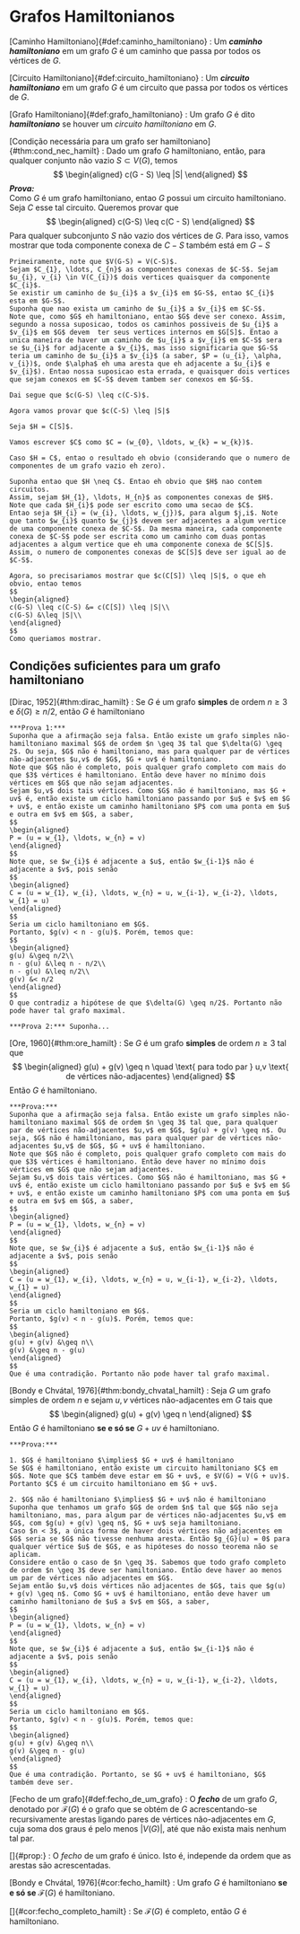 # Grafos Hamiltonianos

[Caminho Hamiltoniano]{#def:caminho_hamiltoniano}
: Um ***caminho hamiltoniano*** em um grafo $G$ é um caminho que passa por todos os vértices de $G$.

[Circuito Hamiltoniano]{#def:circuito_hamiltoniano}
: Um ***circuito hamiltoniano*** em um grafo $G$ é um circuito que passa por todos os vértices de $G$.

[Grafo Hamiltoniano]{#def:grafo_hamiltoniano}
: Um grafo $G$ é dito ***hamiltoniano*** se houver um *circuito hamiltoniano* em $G$.

[Condição necessária para um grafo ser hamiltoniano]{#thm:cond_nec_hamilt}
: Dado um grafo $G$ hamiltoniano, então, para qualquer conjunto não vazio $S \subset V(G)$, temos
$$
\begin{aligned}
c(G - S) \leq |S|
\end{aligned}
$$
    ***Prova:***  
    Como $G$ é um grafo hamiltoniano, entao $G$ possui um circuito hamiltoniano. Seja $C$ esse tal circuito. Queremos provar que
    $$
    \begin{aligned}
    c(G-S) \leq c(C - S)
    \end{aligned}
    $$
    Para qualquer subconjunto $S$ não vazio dos vértices de $G$.
    Para isso, vamos mostrar que toda componente conexa de $C-S$ também está em $G - S$

    Primeiramente, note que $V(G-S) = V(C-S)$.
    Sejam $C_{1}, \ldots, C_{n}$ as componentes conexas de $C-S$. Sejam $u_{i}, v_{i} \in V(C_{i})$ dois vertices quaisquer da componente $C_{i}$.
    Se existir um caminho de $u_{i}$ a $v_{i}$ em $G-S$, entao $C_{i}$ esta em $G-S$.
    Suponha que nao exista um caminho de $u_{i}$ a $v_{i}$ em $C-S$.
    Note que, como $G$ eh hamiltoniano, entao $G$ deve ser conexo. Assim, segundo a nossa suposicao, todos os caminhos possiveis de $u_{i}$ a $v_{i}$ em $G$ devem  ter seus vertices internos em $G[S]$. Entao a unica maneira de haver um caminho de $u_{i}$ a $v_{i}$ em $C-S$ sera se $u_{i}$ for adjacente a $v_{i}$, mas isso significaria que $G-S$ teria um caminho de $u_{i}$ a $v_{i}$ (a saber, $P = (u_{i}, \alpha, v_{i})$, onde $\alpha$ eh uma aresta que eh adjacente a $u_{i}$ e $v_{i}$). Entao nossa suposicao esta errada, e quaisquer dois vertices que sejam conexos em $C-S$ devem tambem ser conexos em $G-S$.

    Dai segue que $c(G-S) \leq c(C-S)$.

    Agora vamos provar que $c(C-S) \leq |S|$

    Seja $H = C[S]$.

    Vamos escrever $C$ como $C = (w_{0}, \ldots, w_{k} = w_{k})$.

    Caso $H = C$, entao o resultado eh obvio (considerando que o numero de componentes de um grafo vazio eh zero).

    Suponha entao que $H \neq C$. Entao eh obvio que $H$ nao contem circuitos.
    Assim, sejam $H_{1}, \ldots, H_{n}$ as componentes conexas de $H$.
    Note que cada $H_{i}$ pode ser escrito como uma secao de $C$.
    Entao seja $H_{i} = (w_{i}, \ldots, w_{j})$, para algum $j,i$. Note que tanto $w_{i}$ quanto $w_{j}$ devem ser adjacentes a algum vertice de uma componente conexa de $C-S$. Da mesma maneira, cada componente conexa de $C-S$ pode ser escrita como um caminho com duas pontas adjacentes a algum vertice que eh uma componente conexa de $C[S]$. Assim, o numero de componentes conexas de $C[S]$ deve ser igual ao de $C-S$.

    Agora, so precisariamos mostrar que $c(C[S]) \leq |S|$, o que eh obvio, entao temos
    $$
    \begin{aligned}
    c(G-S) \leq c(C-S) &= c(C[S]) \leq |S|\\
    c(G-S) &\leq |S|\\
    \end{aligned}
    $$
    Como queriamos mostrar.

## Condições suficientes para um grafo hamiltoniano

[Dirac, 1952]{#thm:dirac_hamilt}
: Se $G$ é um grafo **simples** de ordem $n \geq 3$ e $\delta(G) \geq n/2$, então $G$ é hamiltoniano

    ***Prova 1:***  
    Suponha que a afirmação seja falsa. Então existe um grafo simples não-hamiltoniano maximal $G$ de ordem $n \geq 3$ tal que $\delta(G) \geq 2$. Ou seja, $G$ não é hamiltoniano, mas para qualquer par de vértices não-adjacentes $u,v$ de $G$, $G + uv$ é hamiltoniano.  
    Note que $G$ não é completo, pois qualquer grafo completo com mais do que $3$ vértices é hamiltoniano. Então deve haver no mínimo dois vértices em $G$ que não sejam adjacentes.  
    Sejam $u,v$ dois tais vértices. Como $G$ não é hamiltoniano, mas $G + uv$ é, então existe um ciclo hamiltoniano passando por $u$ e $v$ em $G + uv$, e então existe um caminho hamiltoniano $P$ com uma ponta em $u$ e outra em $v$ em $G$, a saber,
    $$
    \begin{aligned}
    P = (u = w_{1}, \ldots, w_{n} = v)
    \end{aligned}
    $$
    Note que, se $w_{i}$ é adjacente a $u$, então $w_{i-1}$ não é adjacente a $v$, pois senão
    $$
    \begin{aligned}
    C = (u = w_{1}, w_{i}, \ldots, w_{n} = u, w_{i-1}, w_{i-2}, \ldots, w_{1} = u)
    \end{aligned}
    $$
    Seria um ciclo hamiltoniano em $G$.  
    Portanto, $g(v) < n - g(u)$. Porém, temos que:
    $$
    \begin{aligned}
    g(u) &\geq n/2\\
    n - g(u) &\leq n - n/2\\
    n - g(u) &\leq n/2\\
    g(v) &< n/2
    \end{aligned}
    $$
    O que contradiz a hipótese de que $\delta(G) \geq n/2$. Portanto não pode haver tal grafo maximal.

    ***Prova 2:*** Suponha...

[Ore, 1960]{#thm:ore_hamilt}
: Se $G$ é um grafo **simples** de ordem $n \geq 3$ tal que
$$
\begin{aligned}
g(u) + g(v) \geq n \quad \text{ para todo par } u,v \text{ de vértices não-adjacentes}
\end{aligned}
$$
Então $G$ é hamiltoniano.

    ***Prova:***  
    Suponha que a afirmação seja falsa. Então existe um grafo simples não-hamiltoniano maximal $G$ de ordem $n \geq 3$ tal que, para qualquer par de vértices não-adjacentes $u,v$ em $G$, $g(u) + g(v) \geq n$. Ou seja, $G$ não é hamiltoniano, mas para qualquer par de vértices não-adjacentes $u,v$ de $G$, $G + uv$ é hamiltoniano.  
    Note que $G$ não é completo, pois qualquer grafo completo com mais do que $3$ vértices é hamiltoniano. Então deve haver no mínimo dois vértices em $G$ que não sejam adjacentes.  
    Sejam $u,v$ dois tais vértices. Como $G$ não é hamiltoniano, mas $G + uv$ é, então existe um ciclo hamiltoniano passando por $u$ e $v$ em $G + uv$, e então existe um caminho hamiltoniano $P$ com uma ponta em $u$ e outra em $v$ em $G$, a saber,
    $$
    \begin{aligned}
    P = (u = w_{1}, \ldots, w_{n} = v)
    \end{aligned}
    $$
    Note que, se $w_{i}$ é adjacente a $u$, então $w_{i-1}$ não é adjacente a $v$, pois senão
    $$
    \begin{aligned}
    C = (u = w_{1}, w_{i}, \ldots, w_{n} = u, w_{i-1}, w_{i-2}, \ldots, w_{1} = u)
    \end{aligned}
    $$
    Seria um ciclo hamiltoniano em $G$.  
    Portanto, $g(v) < n - g(u)$. Porém, temos que:
    $$
    \begin{aligned}
    g(u) + g(v) &\geq n\\
    g(v) &\geq n - g(u)
    \end{aligned}
    $$
    Que é uma contradição. Portanto não pode haver tal grafo maximal.

[Bondy e Chvátal, 1976]{#thm:bondy_chvatal_hamilt}
: Seja $G$ um grafo simples de ordem $n$ e sejam $u,v$ vértices não-adjacentes em $G$ tais que
$$
\begin{aligned}
g(u) + g(v) \geq n
\end{aligned}
$$
Então $G$ é hamiltoniano **se e só se** $G + uv$ é hamiltoniano.

    ***Prova:***  

    1. $G$ é hamiltoniano $\implies$ $G + uv$ é hamiltoniano  
    Se $G$ é hamiltoniano, então existe um circuito hamiltoniano $C$ em $G$. Note que $C$ também deve estar em $G + uv$, e $V(G) = V(G + uv)$. Portanto $C$ é um circuito hamiltoniano em $G + uv$.

    2. $G$ não é hamiltoniano $\implies$ $G + uv$ não é hamiltoniano  
    Suponha que tenhamos um grafo $G$ de ordem $n$ tal que $G$ não seja hamiltoniano, mas, para algum par de vértices não-adjacentes $u,v$ em $G$, com $g(u) + g(v) \geq n$, $G + uv$ seja hamiltoniano.  
    Caso $n < 3$, a única forma de haver dois vértices não adjacentes em $G$ seria se $G$ não tivesse nenhuma aresta. Então $g_{G}(u) = 0$ para qualquer vértice $u$ de $G$, e as hipóteses do nosso teorema não se aplicam.  
    Considere então o caso de $n \geq 3$. Sabemos que todo grafo completo de ordem $n \geq 3$ deve ser hamiltoniano. Então deve haver ao menos um par de vértices não adjacentes em $G$.  
    Sejam então $u,v$ dois vértices não adjacentes de $G$, tais que $g(u) + g(v) \geq n$. Como $G + uv$ é hamiltoniano, então deve haver um caminho hamiltoniano de $u$ a $v$ em $G$, a saber,
    $$
    \begin{aligned}
    P = (u = w_{1}, \ldots, w_{n} = v)
    \end{aligned}
    $$
    Note que, se $w_{i}$ é adjacente a $u$, então $w_{i-1}$ não é adjacente a $v$, pois senão
    $$
    \begin{aligned}
    C = (u = w_{1}, w_{i}, \ldots, w_{n} = u, w_{i-1}, w_{i-2}, \ldots, w_{1} = u)
    \end{aligned}
    $$
    Seria um ciclo hamiltoniano em $G$.  
    Portanto, $g(v) < n - g(u)$. Porém, temos que:
    $$
    \begin{aligned}
    g(u) + g(v) &\geq n\\
    g(v) &\geq n - g(u)
    \end{aligned}
    $$
    Que é uma contradição. Portanto, se $G + uv$ é hamiltoniano, $G$ também deve ser.

[Fecho de um grafo]{#def:fecho_de_um_grafo}
: O ***fecho*** de um grafo $G$, denotado por $\mathcal{F}(G)$ é o grafo que se obtém de $G$ acrescentando-se recursivamente arestas ligando pares de vértices não-adjacentes em $G$, cuja soma dos graus é pelo menos $|V(G)|$, até que não exista mais nenhum tal par.

[]{#prop:}
: O *fecho* de um grafo é único. Isto é, independe da ordem que as arestas são acrescentadas.

[Bondy e Chvátal, 1976]{#cor:fecho_hamilt}
: Um grafo $G$ é hamiltoniano **se e só se** $\mathcal{F}(G)$ é hamiltoniano.

[]{#cor:fecho_completo_hamilt}
: Se $\mathcal{F}(G)$ é completo, então $G$ é hamiltoniano.

